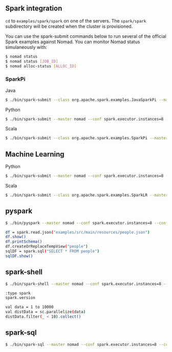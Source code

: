 ## Spark integration

`cd` to `examples/spark/spark` on one of the servers. The `spark/spark` subdirectory will be created when the cluster is provisioned.

You can use the spark-submit commands below to run several of the official Spark examples against Nomad. You can monitor Nomad status simulaneously with:

```bash
$ nomad status
$ nomad status [JOB_ID]
$ nomad alloc-status [ALLOC_ID]
```

### SparkPi

Java

```bash
$ ./bin/spark-submit --class org.apache.spark.examples.JavaSparkPi --master nomad --conf spark.executor.instances=8 --conf spark.nomad.sparkDistribution=https://s3.amazonaws.com/rcgenova-nomad-spark/spark-2.1.0-SNAPSHOT-bin-nomad-spark.tgz examples/jars/spark-examples*.jar 100
```

Python

```bash
$ ./bin/spark-submit --master nomad --conf spark.executor.instances=8 --conf spark.nomad.sparkDistribution=https://s3.amazonaws.com/rcgenova-nomad-spark/spark-2.1.0-SNAPSHOT-bin-nomad-spark.tgz examples/src/main/python/pi.py 100
```

Scala

```bash
$ ./bin/spark-submit --class org.apache.spark.examples.SparkPi --master nomad --conf spark.executor.instances=8 --conf spark.nomad.sparkDistribution=https://s3.amazonaws.com/rcgenova-nomad-spark/spark-2.1.0-SNAPSHOT-bin-nomad-spark.tgz examples/jars/spark-examples*.jar 100
```

## Machine Learning

Python

```bash
$ ./bin/spark-submit --master nomad --conf spark.executor.instances=8 --conf spark.nomad.sparkDistribution=https://s3.amazonaws.com/rcgenova-nomad-spark/spark-2.1.0-SNAPSHOT-bin-nomad-spark.tgz examples/src/main/python/ml/logistic_regression_with_elastic_net.py
```

Scala

```bash
$ ./bin/spark-submit --class org.apache.spark.examples.SparkLR --master nomad --conf spark.executor.instances=8 --conf spark.nomad.sparkDistribution=https://s3.amazonaws.com/rcgenova-nomad-spark/spark-2.1.0-SNAPSHOT-bin-nomad-spark.tgz examples/jars/spark-examples*.jar
```

## pyspark

```bash
$ ./bin/pyspark --master nomad --conf spark.executor.instances=8 --conf spark.nomad.sparkDistribution=https://s3.amazonaws.com/rcgenova-nomad-spark/spark-2.1.0-SNAPSHOT-bin-nomad-spark.tgz

df = spark.read.json("examples/src/main/resources/people.json")
df.show()
df.printSchema()
df.createOrReplaceTempView("people")
sqlDF = spark.sql("SELECT * FROM people")
sqlDF.show()
```

## spark-shell

```bash
$ ./bin/spark-shell --master nomad --conf spark.executor.instances=8 --conf spark.nomad.sparkDistribution=https://s3.amazonaws.com/rcgenova-nomad-spark/spark-2.1.0-SNAPSHOT-bin-nomad-spark.tgz

:type spark
spark.version

val data = 1 to 10000
val distData = sc.parallelize(data)
distData.filter(_ < 10).collect()
```

## spark-sql

```bash
$ ./bin/spark-sql --master nomad --conf spark.executor.instances=8 --conf spark.nomad.sparkDistribution=https://s3.amazonaws.com/rcgenova-nomad-spark/spark-2.1.0-SNAPSHOT-bin-nomad-spark.tgz jars/spark-sql_2.11-2.1.0-SNAPSHOT.jar
```


